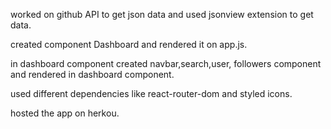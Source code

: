 worked on github API to get json data and used jsonview extension to get data.

created component Dashboard and rendered it on app.js.


in dashboard component created navbar,search,user, followers component and rendered in dashboard component.

used different dependencies like react-router-dom and styled icons.

hosted the app on herkou.
